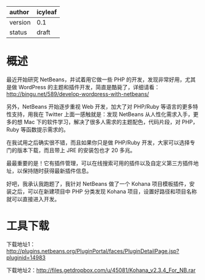 | author | icyleaf|
|:-------|:-------|
| version | 0.1    |
| status | draft  |

# 概述 #

最近开始研究 NetBeans，并试着用它做一些 PHP 的开发，发现非常好用，尤其是做 WordPress 的主题和插件开发，简直是酷毙了，详细请看：http://bingu.net/589/develop-wordpress-with-netbeans/

另外，NetBeans 开始逐步重视 Web 开发，加大了对 PHP/Ruby 等语言的更多特性支持，用我在 Twitter 上面一感触就是：发现 NetBeans 从人性化需求入手，更多的想 Mac 下的软件学习，解决了很多人需求的主题配色，代码片段，对 PHP，Ruby 等函数提示需求的。

在我试用之后确实很不错，而且如果你只是做 PHP/Ruby 开发，大家可以选择专门的版本下载，而且带上 JRE 的安装包也才 20 多兆。

最最重要的是！它有插件管理，可以在线搜索可用的插件以及自定义第三方插件地址，以保持随时获得最新插件信息。

好吧，我承认我跑题了，我针对 NetBeans 做了一个 Kohana 项目模板插件，安装之后，可以在新建项目中 PHP 分类发现 Kohana 项目，设置好路径和项目名称就可以直接进入开发。

# 工具下载 #

下载地址1：http://plugins.netbeans.org/PluginPortal/faces/PluginDetailPage.jsp?pluginid=14983

下载地址2：http://files.getdropbox.com/u/45081/Kohana_v2.3.4_For_NB.rar